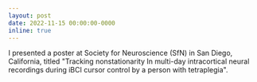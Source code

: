 ```yaml
---
layout: post
date: 2022-11-15 00:00:00-0000
inline: true
---
```


I presented a poster at Society for Neuroscience (SfN) in San Diego, California, titled "Tracking nonstationarity In multi-day intracortical neural recordings during iBCI cursor control by a person with tetraplegia". 
